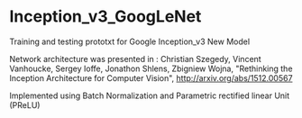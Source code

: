 # Inception_v3_GoogLeNet
Training and testing prototxt for Google Inception_v3 New Model

Network architecture was presented in :
Christian Szegedy, Vincent Vanhoucke, Sergey Ioffe, Jonathon Shlens, Zbigniew Wojna, "Rethinking the Inception Architecture for Computer Vision", http://arxiv.org/abs/1512.00567

Implemented using Batch Normalization and Parametric rectified linear Unit (PReLU)
